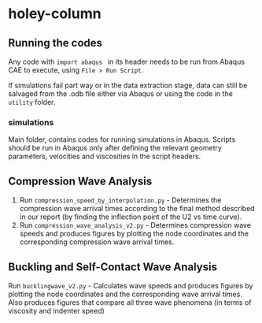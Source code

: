# holey-column

## Running the codes
Any code with ```import abaqus ``` in its header needs to be run from Abaqus CAE to execute, using ```File > Run Script```.

If simulations fail part way or in the data extraction stage, data can still be salvaged from the .odb file either via Abaqus or using the code in the ```utility``` folder.

### simulations
Main folder, contains codes for running simulations in Abaqus. Scripts should be run in Abaqus only after defining the relevant geometry parameters, velocities and viscosities in the script headers.

## Compression Wave Analysis
1. Run ```compression_speed_by_interpolation.py``` - Determines the compression wave arrival times according to the final method described in our report (by finding the inflection point of the U2 vs time curve).
2. Run ```compression_wave_analysis_v2.py``` - Determines compression wave speeds and produces figures by plotting the node coordinates and the corresponding compression wave arrival times.


## Buckling and Self-Contact Wave Analysis
  Run ```bucklingwave_v2.py``` - Calculates wave speeds and produces figures by plotting the node coordinates and the corresponding wave arrival times. Also produces figures that compare all three wave phenomena (in terms of viscosity and indenter speed)

